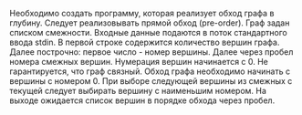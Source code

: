 Необходимо создать программу, которая реализует обход графа в глубину. Следует реализовывать прямой обход (pre-order). Граф задан списком смежности.
Входные данные подаются в поток стандартного ввода stdin. В первой строке содержится количество вершин графа. Далее построчно: первое число - номер вершины. Далее через пробел 
номера смежных вершин.
Нумерация вершин начинается с 0. Не гарантируется, что граф связный.
Обход графа необходимо начинать с вершины с номером 0.
При выборе следующей вершины из смежных с текущей следует выбирать вершину с наименьшим номером.
На выходе ожидается список вершин в порядке обхода через пробел.

